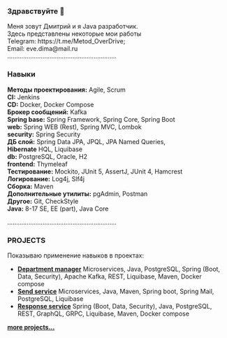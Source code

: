 <h3>Здравствуйте 👋</h3>
Меня зовут Дмитрий и я Java разработчик.<br>
Здесь представлены некоторые мои работы <br>
Telegram: https://t.me/Metod_OverDrive; <br>
Email: eve.dima@mail.ru <br>
..............................................................

<h3>Навыки</h3>

**Методы проектирования:** Agile, Scrum <br>
**CI:** Jenkins<br>
**CD:** Docker, Docker Compose <br>
**Брокер сообщений:** Kafka <br>
**Spring base:** Spring Framework, Spring Core, Spring Boot <br>
**web:** Spring WEB (Rest), Spring MVC, Lombok <br>
**security:** Spring Security <br>
**ДБ слой:** Spring Data JPA, JPQL, JPA Named Queries, <br>
**Hibernate** HQL, Liquibase <br>
**db:** PostgreSQL, Oracle, H2 <br>
**frontend:** Thymeleaf<br>
**Тестирование:** Mockito, JUnit 5, AssertJ,  JUnit 4, Hamcrest <br>
**Логирование:** Log4j, Slf4j <br>
**Сборка:** Maven <br>
**Дополнительные утилиты:** pgAdmin, Postman <br>
**Другое:** Git, CheckStyle <br>
**Java:** 8-17 SE, EE (part), Java Core <br>

..............................................................

<h3>PROJECTS</h3>
Показываю применение навыков в проектах:<br>

+ [**Department manager**](https://github.com/Metod-OverDrive/department_manager) Microservices, Java, PostgreSQL,
  Spring (Boot, Data, Security), Apache Kafka, REST, Liquibase, Maven, Docker compose
+ [**Send service**](https://github.com/Metod-OverDrive/send_service) Microservices, Java, Maven, Spring boot,
  Spring Mail, PostgreSQL, Liquibase
+ [**Response service**](https://github.com/Metod-OverDrive/response_service) Spring (Boot, Data, Security),
  Java, PostgreSQL, REST, GraphQL, GRPC, Liquibase, Maven, Docker compose

<a href = "https://github.com/Metod-OverDrive?tab=repositories"> **more projects...** </a>
